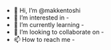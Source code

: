 - 👋 Hi, I’m @makkentoshi
- 👀 I’m interested in -
- 🌱 I’m currently learning -
- 💞️ I’m looking to collaborate on -
- 📫 How to reach me - 
